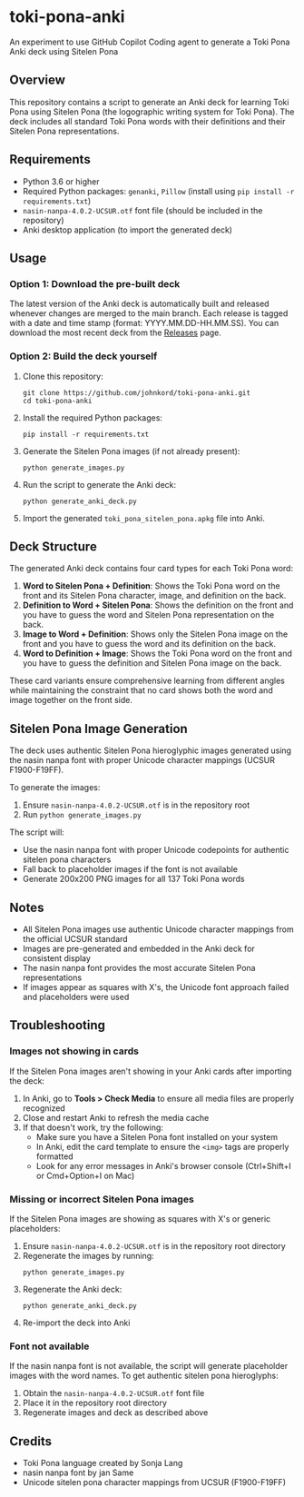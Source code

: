 # toki-pona-anki
An experiment to use GitHub Copilot Coding agent to generate a Toki Pona Anki deck using Sitelen Pona

## Overview

This repository contains a script to generate an Anki deck for learning Toki Pona using Sitelen Pona (the logographic writing system for Toki Pona). The deck includes all standard Toki Pona words with their definitions and their Sitelen Pona representations.

## Requirements

- Python 3.6 or higher
- Required Python packages: `genanki`, `Pillow` (install using `pip install -r requirements.txt`)
- `nasin-nanpa-4.0.2-UCSUR.otf` font file (should be included in the repository)
- Anki desktop application (to import the generated deck)

## Usage

### Option 1: Download the pre-built deck

The latest version of the Anki deck is automatically built and released whenever changes are merged to the main branch. Each release is tagged with a date and time stamp (format: YYYY.MM.DD-HH.MM.SS). You can download the most recent deck from the [Releases](https://github.com/johnkord/toki-pona-anki/releases) page.

### Option 2: Build the deck yourself

1. Clone this repository:
   ```
   git clone https://github.com/johnkord/toki-pona-anki.git
   cd toki-pona-anki
   ```

2. Install the required Python packages:
   ```
   pip install -r requirements.txt
   ```

3. Generate the Sitelen Pona images (if not already present):
   ```
   python generate_images.py
   ```

4. Run the script to generate the Anki deck:
   ```
   python generate_anki_deck.py
   ```

5. Import the generated `toki_pona_sitelen_pona.apkg` file into Anki.

## Deck Structure

The generated Anki deck contains four card types for each Toki Pona word:

1. **Word to Sitelen Pona + Definition**: Shows the Toki Pona word on the front and its Sitelen Pona character, image, and definition on the back.
2. **Definition to Word + Sitelen Pona**: Shows the definition on the front and you have to guess the word and Sitelen Pona representation on the back.
3. **Image to Word + Definition**: Shows only the Sitelen Pona image on the front and you have to guess the word and its definition on the back.
4. **Word to Definition + Image**: Shows the Toki Pona word on the front and you have to guess the definition and Sitelen Pona image on the back.

These card variants ensure comprehensive learning from different angles while maintaining the constraint that no card shows both the word and image together on the front side.

## Sitelen Pona Image Generation

The deck uses authentic Sitelen Pona hieroglyphic images generated using the nasin nanpa font with proper Unicode character mappings (UCSUR F1900-F19FF). 

To generate the images:
1. Ensure `nasin-nanpa-4.0.2-UCSUR.otf` is in the repository root
2. Run `python generate_images.py`

The script will:
- Use the nasin nanpa font with proper Unicode codepoints for authentic sitelen pona characters
- Fall back to placeholder images if the font is not available
- Generate 200x200 PNG images for all 137 Toki Pona words

## Notes

- All Sitelen Pona images use authentic Unicode character mappings from the official UCSUR standard
- Images are pre-generated and embedded in the Anki deck for consistent display
- The nasin nanpa font provides the most accurate Sitelen Pona representations
- If images appear as squares with X's, the Unicode font approach failed and placeholders were used

## Troubleshooting

### Images not showing in cards

If the Sitelen Pona images aren't showing in your Anki cards after importing the deck:

1. In Anki, go to **Tools > Check Media** to ensure all media files are properly recognized
2. Close and restart Anki to refresh the media cache
3. If that doesn't work, try the following:
   - Make sure you have a Sitelen Pona font installed on your system
   - In Anki, edit the card template to ensure the `<img>` tags are properly formatted
   - Look for any error messages in Anki's browser console (Ctrl+Shift+I or Cmd+Option+I on Mac)

### Missing or incorrect Sitelen Pona images

If the Sitelen Pona images are showing as squares with X's or generic placeholders:

1. Ensure `nasin-nanpa-4.0.2-UCSUR.otf` is in the repository root directory
2. Regenerate the images by running:
   ```
   python generate_images.py
   ```
3. Regenerate the Anki deck:
   ```
   python generate_anki_deck.py
   ```
4. Re-import the deck into Anki

### Font not available

If the nasin nanpa font is not available, the script will generate placeholder images with the word names. To get authentic sitelen pona hieroglyphs:

1. Obtain the `nasin-nanpa-4.0.2-UCSUR.otf` font file
2. Place it in the repository root directory
3. Regenerate images and deck as described above

## Credits

- Toki Pona language created by Sonja Lang
- nasin nanpa font by jan Same
- Unicode sitelen pona character mappings from UCSUR (F1900-F19FF)
